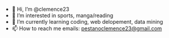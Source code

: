 - 👋 Hi, I’m @clemence23
- 👀 I’m interested in sports, manga/reading
- 🌱 I’m currently learning coding, web delopement, data mining
- 📫 How to reach me emails: pestanoclemence23@gmail.com

<!---
clemence23/clemence23 is a ✨ special ✨ repository because its `README.md` (this file) appears on your GitHub profile.
You can click the Preview link to take a look at your changes.
--->

